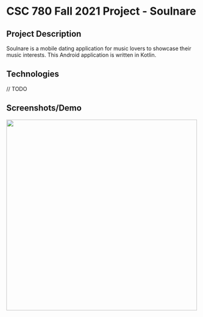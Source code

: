 # CSC 780 Fall 2021 Project - Soulnare

## Project Description
Soulnare is a mobile dating application for music lovers to showcase their music interests.
This Android application is written in Kotlin.

## Technologies
// TODO

## Screenshots/Demo
<img src="demo/soulnare-1.gif" height="500">

